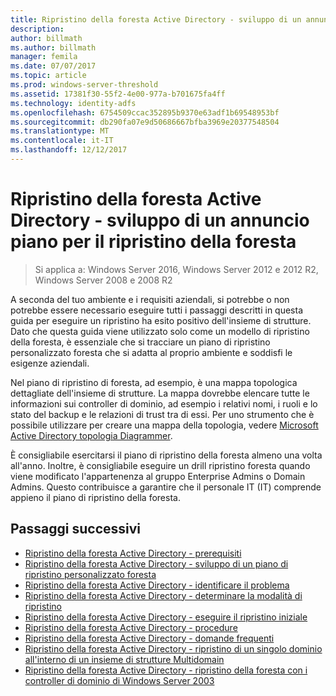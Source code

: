 ```yaml
---
title: Ripristino della foresta Active Directory - sviluppo di un annuncio piano per il ripristino della foresta
description: 
author: billmath
ms.author: billmath
manager: femila
ms.date: 07/07/2017
ms.topic: article
ms.prod: windows-server-threshold
ms.assetid: 17381f30-55f2-4e00-977a-b701675fa4ff
ms.technology: identity-adfs
ms.openlocfilehash: 6754509ccac352895b9370e63adf1b69548953bf
ms.sourcegitcommit: db290fa07e9d50686667bfba3969e20377548504
ms.translationtype: MT
ms.contentlocale: it-IT
ms.lasthandoff: 12/12/2017
---
```

>
# <a name="ad-forest-recovery---devising-an-ad-forest-recovery-plan"></a>Ripristino della foresta Active Directory - sviluppo di un annuncio piano per il ripristino della foresta

>Si applica a: Windows Server 2016, Windows Server 2012 e 2012 R2, Windows Server 2008 e 2008 R2

A seconda del tuo ambiente e i requisiti aziendali, si potrebbe o non potrebbe essere necessario eseguire tutti i passaggi descritti in questa guida per eseguire un ripristino ha esito positivo dell'insieme di strutture. Dato che questa guida viene utilizzato solo come un modello di ripristino della foresta, è essenziale che si tracciare un piano di ripristino personalizzato foresta che si adatta al proprio ambiente e soddisfi le esigenze aziendali.  
  
 Nel piano di ripristino di foresta, ad esempio, è una mappa topologica dettagliate dell'insieme di strutture. La mappa dovrebbe elencare tutte le informazioni sui controller di dominio, ad esempio i relativi nomi, i ruoli e lo stato del backup e le relazioni di trust tra di essi. Per uno strumento che è possibile utilizzare per creare una mappa della topologia, vedere [Microsoft Active Directory topologia Diagrammer](https://www.microsoft.com/download/details.aspx?id=13380).  
  
 È consigliabile esercitarsi il piano di ripristino della foresta almeno una volta all'anno. Inoltre, è consigliabile eseguire un drill ripristino foresta quando viene modificato l'appartenenza al gruppo Enterprise Admins o Domain Admins. Questo contribuisce a garantire che il personale IT (IT) comprende appieno il piano di ripristino della foresta.

## <a name="next-steps"></a>Passaggi successivi
-   [Ripristino della foresta Active Directory - prerequisiti](AD-Forest-Recovery-Prerequisties.md)  
-   [Ripristino della foresta Active Directory - sviluppo di un piano di ripristino personalizzato foresta](AD-Forest-Recovery-Devising-a-Plan.md)  
- [Ripristino della foresta Active Directory - identificare il problema](AD-Forest-Recovery-Identify-the-Problem.md)
-   [Ripristino della foresta Active Directory - determinare la modalità di ripristino](AD-Forest-Recovery-Determine-how-to-Recover.md)
-   [Ripristino della foresta Active Directory - eseguire il ripristino iniziale](AD-Forest-Recovery-Perform-initial-recovery.md)  
-   [Ripristino della foresta Active Directory - procedure](AD-Forest-Recovery-Procedures.md)  
-   [Ripristino della foresta Active Directory - domande frequenti](AD-Forest-Recovery-FAQ.md)  
-   [Ripristino della foresta Active Directory - ripristino di un singolo dominio all'interno di un insieme di strutture Multidomain](AD-Forest-Recovery-Single-Domain-in-Multidomain-Recovery.md)  
-   [Ripristino della foresta Active Directory - ripristino della foresta con i controller di dominio di Windows Server 2003](AD-Forest-Recovery-Windows-Server-2003.md) 
